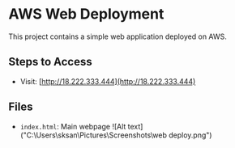 # AWS Web Deployment
This project contains a simple web application deployed on AWS.

## Steps to Access
- Visit: [http://18.222.333.444](http://18.222.333.444)

## Files
- `index.html`: Main webpage
![Alt text]("C:\Users\sksan\Pictures\Screenshots\web deploy.png")

